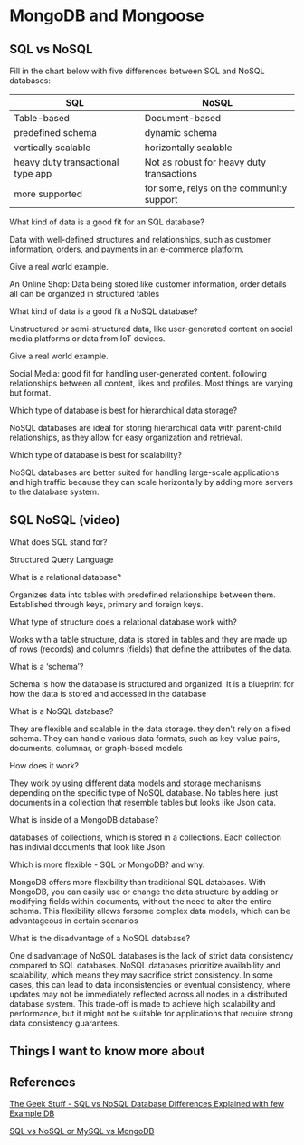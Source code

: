 # MongoDB and Mongoose

## SQL vs NoSQL

Fill in the chart below with five differences between SQL and NoSQL databases:

|SQL | NoSQL|
|----|------|
|Table-based|Document-based|
|predefined schema|dynamic schema|
|vertically scalable|horizontally scalable|
|heavy duty transactional type app|Not as robust for heavy duty transactions|
|more supported|for some, relys on the community support

What kind of data is a good fit for an SQL database?

Data with well-defined structures and relationships, such as customer information, orders, and payments in an e-commerce platform.

Give a real world example.

An Online Shop:
Data being stored like customer information, order details all can be organized in structured tables

What kind of data is a good fit a NoSQL database?

Unstructured or semi-structured data, like user-generated content on social media platforms or data from IoT devices.

Give a real world example.

Social Media:
good fit for handling user-generated content. following relationships between all content, likes and profiles. Most things are varying but format.

Which type of database is best for hierarchical data storage?

NoSQL databases are ideal for storing hierarchical data with parent-child relationships, as they allow for easy organization and retrieval.

Which type of database is best for scalability?

NoSQL databases are better suited for handling large-scale applications and high traffic because they can scale horizontally by adding more servers to the database system.

## SQL NoSQL (video)

What does SQL stand for?

Structured Query Language

What is a relational database?

Organizes data into tables with predefined relationships between them. Established through keys, primary and foreign keys.

What type of structure does a relational database work with?

Works with a table structure, data is stored in tables   and they are made up of rows (records) and columns (fields) that define the attributes of the data.

What is a ‘schema’?

Schema is how the database is structured and organized. It is a blueprint  for how the data is stored and accessed in the database

What is a NoSQL database?

They are flexible and scalable in the data storage. they don't rely on a fixed schema. They can handle various data formats, such as key-value pairs, documents, columnar, or graph-based models

How does it work?

They work by using different data models and storage mechanisms depending on the specific type of NoSQL database. No tables here. just documents in a collection that resemble tables but looks like Json data.

What is inside of a MongoDB database?

databases of collections, which is stored in a collections. Each collection has indivial documents that look like Json

Which is more flexible - SQL or MongoDB? and why.

MongoDB offers more flexibility than traditional SQL databases. With MongoDB, you can easily use or change the data structure by adding or modifying fields within documents, without the need to alter the entire schema. This flexibility allows forsome complex data models, which can be advantageous in certain scenarios

What is the disadvantage of a NoSQL database?

One disadvantage of NoSQL databases is the lack of strict data consistency compared to SQL databases. NoSQL databases prioritize availability and scalability, which means they may sacrifice strict consistency. In some cases, this can lead to data inconsistencies or eventual consistency, where updates may not be immediately reflected across all nodes in a distributed database system. This trade-off is made to achieve high scalability and performance, but it might not be suitable for applications that require strong data consistency guarantees.

## Things I want to know more about

## References

[The Geek Stuff - SQL vs NoSQL Database Differences Explained with few Example DB](https://www.thegeekstuff.com/2014/01/sql-vs-nosql-db/?utm_source=tuicool)

[SQL vs NoSQL or MySQL vs MongoDB](https://www.youtube.com/watch?v=ZS_kXvOeQ5Y)
